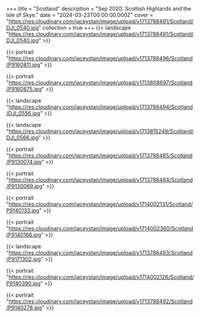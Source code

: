 +++
title = "Scotland"
description = "Sep 2020: Scottish Highlands and the Isle of Skye."
date = "2024-03-23T00:00:00.000Z"
cover = "https://res.cloudinary.com/jaceystan/image/upload/v1713788491/Scotland/DJI_0540.jpg"
collection = true
+++
{{< landscape "https://res.cloudinary.com/jaceystan/image/upload/v1713788491/Scotland/DJI_0540.jpg" >}}

{{< portrait "https://res.cloudinary.com/jaceystan/image/upload/v1713788496/Scotland/P9160811.jpg" >}}

{{< portrait "https://res.cloudinary.com/jaceystan/image/upload/v1713808697/Scotland/P9160875.jpg" >}}

{{< landscape "https://res.cloudinary.com/jaceystan/image/upload/v1713788494/Scotland/DJI_0556.jpg" >}}

{{< landscape "https://res.cloudinary.com/jaceystan/image/upload/v1713815248/Scotland/DJI_0566.jpg" >}}

{{< portrait "https://res.cloudinary.com/jaceystan/image/upload/v1713788485/Scotland/P9130074.jpg" >}}

{{< portrait "https://res.cloudinary.com/jaceystan/image/upload/v1713788484/Scotland/P9130069.jpg" >}}

{{< portrait "https://res.cloudinary.com/jaceystan/image/upload/v1714002131/Scotland/P9140133.jpg" >}}

{{< portrait "https://res.cloudinary.com/jaceystan/image/upload/v1714002360/Scotland/P9140166.jpg" >}}

{{< landscape "https://res.cloudinary.com/jaceystan/image/upload/v1713788493/Scotland/P9171302.jpg" >}}

{{< portrait "https://res.cloudinary.com/jaceystan/image/upload/v1714002126/Scotland/P9140390.jpg" >}}

{{< portrait "https://res.cloudinary.com/jaceystan/image/upload/v1713788492/Scotland/P9140278.jpg" >}}
